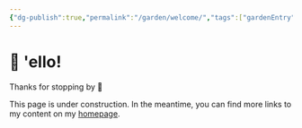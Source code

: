 ```yaml
---
{"dg-publish":true,"permalink":"/garden/welcome/","tags":["gardenEntry"]}
---
```


# 👋 'ello!

Thanks for stopping by 🙂

This page is under construction. In the meantime, you can find more links to my content on my [homepage](https://www.eleni.co).


